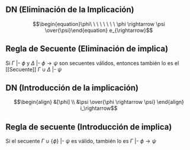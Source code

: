 ## DN (Eliminación de la Implicación)
$$\begin{equation}\phi\ \ \ \ \ \ \ \ \phi \rightarrow \psi \over{\psi}\end{equation} e_{\rightarrow}$$

## Regla de Secuente (Eliminación de implica)
Si $\Gamma$ |- $\phi$ y $\Delta$ |- $\phi \rightarrow \psi$ son secuentes válidos, entonces también lo es el [[Secuente]] $\Gamma \cup \Delta$ |- $\psi$ 

## DN (Introducción de la implicación)
$$\begin{align} &[\phi] \\ &\psi \over{\phi \rightarrow \psi} \end{align} i_\rightarrow$$
## Regla de secuente (Introducción de implica)
Si el secuente $\Gamma \cup \{\phi\}$ |- $\psi$ es válido, también lo es $\Gamma$ |- $\phi \rightarrow \psi$
